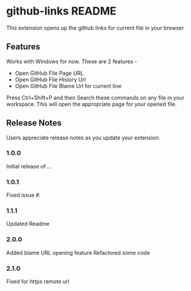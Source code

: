 # github-links README
This extension opens up the github links for current file in your browser

## Features

Works with Windows for now. These are 2 features -
* Open GitHub File Page URL
* Open GitHub File History Url
* Open GitHub File Blame Url for current line

Press Ctrl+Shift+P and then Search these commands on any file in your workspace.
This will open the appropriate page for your opened file.


## Release Notes

Users appreciate release notes as you update your extension.

### 1.0.0

Initial release of ...

### 1.0.1

Fixed issue #.

### 1.1.1

Updated Readme

### 2.0.0
Added blame URL opening feature
Refactored some code

### 2.1.0
Fixed for https remote url